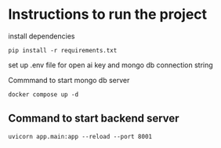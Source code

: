 # Instructions to run the project
install dependencies
```
pip install -r requirements.txt
```
set up .env file for open ai key and mongo db connection string

Commmand to start mongo db server
```
docker compose up -d
```


## Command to start backend server
```
uvicorn app.main:app --reload --port 8001
```
